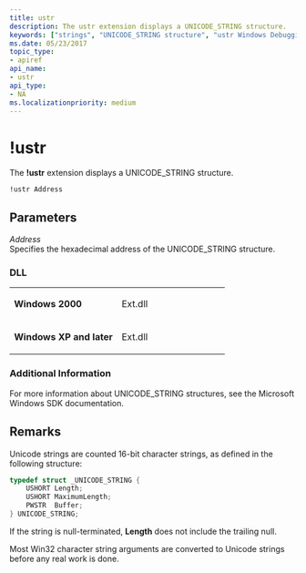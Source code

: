 ```yaml
---
title: ustr
description: The ustr extension displays a UNICODE_STRING structure.
keywords: ["strings", "UNICODE_STRING structure", "ustr Windows Debugging"]
ms.date: 05/23/2017
topic_type:
- apiref
api_name:
- ustr
api_type:
- NA
ms.localizationpriority: medium
---
```


# !ustr


The **!ustr** extension displays a UNICODE\_STRING structure.

```dbgcmd
!ustr Address
```

## <span id="ddk__ustr_dbg"></span><span id="DDK__USTR_DBG"></span>Parameters


<span id="_______Address______"></span><span id="_______address______"></span><span id="_______ADDRESS______"></span> *Address*   
Specifies the hexadecimal address of the UNICODE\_STRING structure.

### <span id="DLL"></span><span id="dll"></span>DLL

<table>
<colgroup>
<col width="50%" />
<col width="50%" />
</colgroup>
<tbody>
<tr class="odd">
<td align="left"><p><strong>Windows 2000</strong></p></td>
<td align="left"><p>Ext.dll</p></td>
</tr>
<tr class="even">
<td align="left"><p><strong>Windows XP and later</strong></p></td>
<td align="left"><p>Ext.dll</p></td>
</tr>
</tbody>
</table>

 

### <span id="Additional_Information"></span><span id="additional_information"></span><span id="ADDITIONAL_INFORMATION"></span>Additional Information

For more information about UNICODE\_STRING structures, see the Microsoft Windows SDK documentation.

## Remarks

Unicode strings are counted 16-bit character strings, as defined in the following structure:

```cpp
typedef struct _UNICODE_STRING {
    USHORT Length;
    USHORT MaximumLength;
    PWSTR  Buffer;
} UNICODE_STRING;
```

If the string is null-terminated, **Length** does not include the trailing null.

Most Win32 character string arguments are converted to Unicode strings before any real work is done.

 

 





